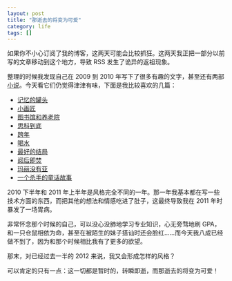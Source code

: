 ```yaml
---
layout: post
title: "那逝去的将变为可爱"
category: life
tags: []
---
```



如果你不小心订阅了我的博客，这两天可能会比较抓狂。这两天我正把一部分以前写的文章移动到这个地方，导致 RSS 发生了诡异的返祖现象。


整理的时候我发现自己在 2009 到 2010 年写下了很多有趣的文字，甚至还有两部[小说](http://chengyichao.info/novel)。今天看它们仍觉得津津有味，下面是我比较喜欢的几篇：


* [记忆的罐头](/2010/10/03/memory-of-can)
* [小画匠](/2010/05/14/painter/)
* [图书馆和养老院](/2010/07/14/library)
* [思科到底](/2010/03/23/cisco)
* [跨年](/2010/01/02/new-year-eve)
* [喝水](/2009/12/01/drink-water)
* [最好的结局](/2009/08/26/best-ending)
* [阅后即焚](/2009/10/08/burn-after-reading)
* [玛丽没有亚](/2009/07/06/mary)
* [一个杀手的童话故事](/2009/04/29/leon)


2010 下半年和 2011 年上半年是风格完全不同的一年。那一年我基本都在写一些技术方面的东西，而把其他的想法和情感吃进了肚子，这最终导致我在 2011 年时暴发了一场胃病。


非常怀念那个时候的自己，可以没心没肺地学习专业知识，心无旁骛地刷 GPA，和一只仓鼠相依为命，甚至在被陌生的妹子搭讪时还会脸红……而今天我八成已经做不到了，因为和那个时候相比我有了更多的欲望。


那末，对已经过去一半的 2012 来说，我又会形成怎样的风格？


可以肯定的只有一点：这一切都是暂时的，转瞬即逝，而那逝去的将变为可爱！
